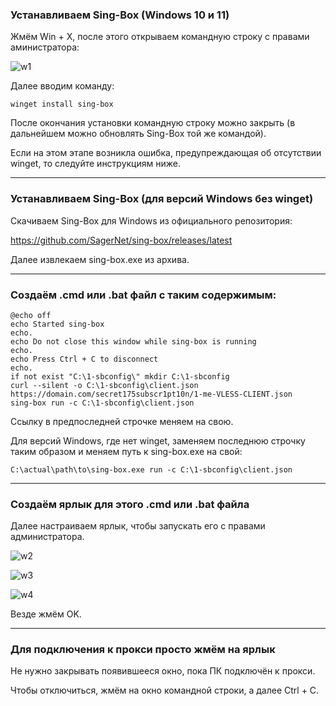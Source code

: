 ### Устанавливаем Sing-Box (Windows 10 и 11)

Жмём Win + X, после этого открываем командную строку с правами аминистратора:

![w1](https://github.com/user-attachments/assets/52ac24b2-101e-4a4a-b45f-740582620fb3)

Далее вводим команду:

```
winget install sing-box
```

После окончания установки командную строку можно закрыть (в дальнейшем можно обновлять Sing-Box той же командой).

Если на этом этапе возникла ошибка, предупреждающая об отсутствии winget, то следуйте инструкциям ниже.

-----

### Устанавливаем Sing-Box (для версий Windows без winget)

Скачиваем Sing-Box для Windows из официального репозитория:

https://github.com/SagerNet/sing-box/releases/latest

Далее извлекаем sing-box.exe из архива.

-----

### Создаём .cmd или .bat файл с таким содержимым:

```
@echo off
echo Started sing-box
echo.
echo Do not close this window while sing-box is running
echo.
echo Press Ctrl + C to disconnect
echo.
if not exist "C:\1-sbconfig\" mkdir C:\1-sbconfig
curl --silent -o C:\1-sbconfig\client.json https://domain.com/secret175subscr1pt10n/1-me-VLESS-CLIENT.json
sing-box run -c C:\1-sbconfig\client.json
```

Ссылку в предпоследней строчке меняем на свою.

Для версий Windows, где нет winget, заменяем последнюю строчку таким образом и меняем путь к sing-box.exe на свой:

```
C:\actual\path\to\sing-box.exe run -c C:\1-sbconfig\client.json
```

-----

### Создаём ярлык для этого .cmd или .bat файла

Далее настраиваем ярлык, чтобы запускать его с правами администратора.

![w2](https://github.com/user-attachments/assets/ad3da50e-9a46-49a7-8f98-c3828edd0a1b)

![w3](https://github.com/user-attachments/assets/92e2f6ae-623e-4b28-8065-f10443888336)

![w4](https://github.com/user-attachments/assets/60185d25-6cb4-4ee0-9b98-7f639937334f)

Везде жмём OK.

-----

### Для подключения к прокси просто жмём на ярлык

Не нужно закрывать появившееся окно, пока ПК подключён к прокси.

Чтобы отключиться, жмём на окно командной строки, а далее Ctrl + C.
